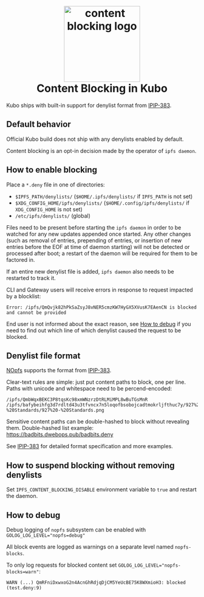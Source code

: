 <h1 align="center">
  <br>
  <a href="#readme"><img src="https://github.com/ipfs-shipyard/nopfs/blob/41484a818e6542314f784da852fc41b76f2d48a6/logo.png?raw=true" alt="content blocking logo" title="content blocking in Kubo" width="200"></a>
  <br>
  Content Blocking in Kubo
  <br>
</h1>

Kubo ships with built-in support for denylist format from [IPIP-383](https://github.com/ipfs/specs/pull/383).

## Default behavior

Official Kubo build does not ship with any denylists enabled by default.

Content blocking is an opt-in decision made by the operator of `ipfs daemon`.

## How to enable blocking

Place a `*.deny` file in one of directories:

- `$IPFS_PATH/denylists/` (`$HOME/.ipfs/denylists/` if `IPFS_PATH` is not set)
- `$XDG_CONFIG_HOME/ipfs/denylists/` (`$HOME/.config/ipfs/denylists/` if `XDG_CONFIG_HOME` is not  set)
- `/etc/ipfs/denylists/` (global)

Files need to be present before starting the `ipfs daemon` in order to be watched for any new updates 
appended  once started.  Any other changes (such as removal of entries, prepending of entries, or 
insertion of new entries before the EOF at time of daemon starting) will not be detected or processed
after boot; a restart of the daemon will be required for them to be factored in.

If an entire new denylist file is added, `ipfs daemon` also needs to be restarted to track it.

CLI and Gateway users will receive errors in response to request impacted by a blocklist:

```
Error: /ipfs/QmQvjk82hPkSaZsyJ8vNER5cmzKW7HyGX5XVusK7EAenCN is blocked and cannot be provided
```

End user is not informed about the exact reason, see [How to
debug](#how-to-debug) if you need to find out which line of which denylist
caused the request to be blocked.

## Denylist file format

[NOpfs](https://github.com/ipfs-shipyard/nopfs) supports the format from [IPIP-383](https://github.com/ipfs/specs/pull/383).

Clear-text rules are simple: just put content paths to block, one per line.
Paths with unicode and whitespace need to be percend-encoded:

```
/ipfs/QmbWqxBEKC3P8tqsKc98xmWNzrzDtRLMiMPL8wBuTGsMnR
/ipfs/bafybeihfg3d7rdltd43u3tfvncx7n5loqofbsobojcadtmokrljfthuc7y/927%20-%20Standards/927%20-%20Standards.png
```

Sensitive content paths can be double-hashed to block without revealing them.
Double-hashed list example: https://badbits.dwebops.pub/badbits.deny

See [IPIP-383](https://github.com/ipfs/specs/pull/383) for detailed format specification and more examples.

## How to suspend blocking without removing denylists

Set `IPFS_CONTENT_BLOCKING_DISABLE` environment variable to `true` and restart the daemon.


## How to debug

Debug logging of `nopfs` subsystem can be enabled with `GOLOG_LOG_LEVEL="nopfs=debug"`

All block events are logged as warnings on a separate level named `nopfs-blocks`.

To only log requests for blocked content set `GOLOG_LOG_LEVEL="nopfs-blocks=warn"`:

```
WARN (...) QmRFniDxwxoG2n4AcnGhRdjqDjCM5YeUcBE75K8WXmioH3: blocked (test.deny:9)
```


